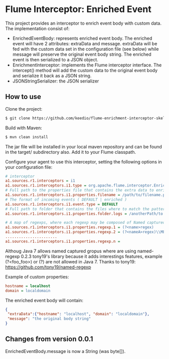 # Flume Interceptor: Enriched Event

This project provides an interceptor to enrich event body with custom data. The implementation consist of:

- EnrichedEventBody: represents enriched event body. The enriched event will have 2 attributes: extraData and message.
    extraData will be fed with the custom data set in the configuration file (see below) while message will preserve
    the original event body string. The enriched event is then serialized to a JSON object.
- EnrichmentInterceptor: implements the Flume interceptor interface. The intercept() method will add the custom data
    to the original event body and serialize it back as a JSON string.
- JSONStringSerializer: the JSON serializer

## How to use

Clone the project:

```sh
$ git clone https://github.com/keedio/flume-enrichment-interceptor-skeleton.git
```

Build with Maven:

```sh
$ mvn clean install
```

The jar file will be installed in your local maven repository and can be found in the target/ subdirectory also. Add it
to your Flume classpath.

Configure your agent to use this interceptor, setting the following options in your configuration file:

```ini
# interceptor
a1.sources.r1.interceptors = i1
a1.sources.r1.interceptors.i1.type = org.apache.flume.interceptor.EnrichmentInterceptor$EnrichmentBuilder
# Full path to the properties file that contains the extra data to enrich the event with
a1.sources.r1.interceptors.i1.properties.filename = /path/to/filename.properties
# The format of incoming events ( DEFAULT | enriched )
a1.sources.r1.interceptors.i1.event.type = DEFAULT
# Full path to folder that contains the files where to match the pattern
a1.sources.r1.interceptors.i1.properties.folder.logs = /anotherPath/to

# A map of regexps, where each regexp may be composed of Named captured groups according syntax (?<name>regex)
a1.sources.r1.interceptors.i1.properties.regexp.1 = (?<name>regex)
a1.sources.r1.interceptors.i1.properties.regexp.2 = (?<nameA>regex)\\METACHARACTER(?<nameB>regex)\\..
.......................
a1.sources.r1.interceptors.i1.properties.regexp.n = 
```
Althoug Java 7 allows named captured gropus where are using named-regexp 0.2.3 tony19's library because it adds
interestings features, example  (?<foo_foo>) or (?<foo foo>) are not allowed in Java 7.
Thanks to tony19: https://github.com/tony19/named-regexp

Example of custom properties:
```ini
hostname = localhost
domain = localdomain
```

The enriched event body will contain:
```json
{
 "extraData":{"hostname": "localhost", "domain": "localdomain"},
 "message": "the original body string"
}
```

## Changes from version 0.0.1

EnrichedEventBody.message is now a String (was byte[]).
